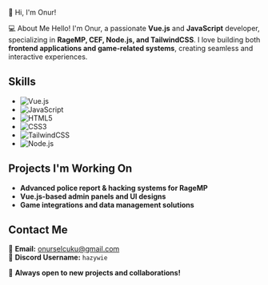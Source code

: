👋 Hi, I'm Onur!

 💻 About Me
Hello! I'm Onur, a passionate **Vue.js** and **JavaScript** developer, specializing in **RageMP, CEF, Node.js, and TailwindCSS**. I love building both **frontend applications and game-related systems**, creating seamless and interactive experiences.

## Skills
- ![Vue.js](https://img.shields.io/badge/Vue.js-35495E?style=for-the-badge&logo=vue.js&logoColor=4FC08D) 
- ![JavaScript](https://img.shields.io/badge/JavaScript-F7DF1E?style=for-the-badge&logo=javascript&logoColor=black)
- ![HTML5](https://img.shields.io/badge/HTML5-E34F26?style=for-the-badge&logo=html5&logoColor=white)
- ![CSS3](https://img.shields.io/badge/CSS3-1572B6?style=for-the-badge&logo=css3&logoColor=white)
- ![TailwindCSS](https://img.shields.io/badge/TailwindCSS-38B2AC?style=for-the-badge&logo=tailwind-css&logoColor=white)
- ![Node.js](https://img.shields.io/badge/Node.js-339933?style=for-the-badge&logo=node.js&logoColor=white)

## Projects I'm Working On
- **Advanced police report & hacking systems for RageMP**
- **Vue.js-based admin panels and UI designs**
- **Game integrations and data management solutions**

## Contact Me
📌 **Email:** onurselcuku@gmail.com  
📌 **Discord Username:** `hazywie`  

🚀 **Always open to new projects and collaborations!**
